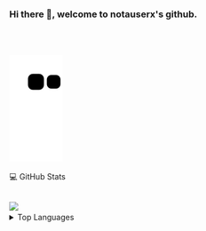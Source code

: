 <div>
  <h3>Hi there 👋, welcome to notauserx's github. </h3>
  
  <a href="https://git.io/typing-svg"><img src="https://notauserx-readme-typing-svg-mn.herokuapp.com?duration=2000&color=4778F7&lines=Full+stack+developer.;Building+things+for+the+web.;%E2%99%A5+Open+source." alt="" /></a>
  
  <br />
  
  <img alt="github contribution snake animation" src="https://github.com/notauserx/notauserx/blob/output/github-contribution-grid-snake.svg">
  <p>💻 GitHub Stats</p>
    <br />
  <a href="#">
    <img src="https://github-readme-stats-notauserx.vercel.app/api?username=notauserx&count_private=true&theme=dark&show_icons=true&hide_border=true" />
  </a>
   
   <details> 
   <summary>Top Languages</summary>
    <br />
    <a href="#">
      <img align="center" src="https://github-readme-stats-notauserx.vercel.app/api/top-langs/?username=notauserx&layout=compact&theme=dark&hide_title=true&langs_count=8&hide_border=true&card_width=400&hide=jupyter%20notebook" />
    </a>    
  </details>
  
</div>
<!--
**notauserx/notauserx** is a ✨ _special_ ✨ repository because its `README.md` (this file) appears on your GitHub profile.

Here are some ideas to get you started:

- 🔭 I’m currently working on ...
- 🌱 I’m currently learning ...
- 👯 I’m looking to collaborate on ...
- 🤔 I’m looking for help with ...
- 💬 Ask me about ...
- 📫 How to reach me: ...
- 😄 Pronouns: ...
- ⚡ Fun fact: ...

![notauserx's GitHub stats](https://github-readme-stats-notauserx.vercel.app/api?username=notauserx&count_private=true&theme=dark&show_icons=true&hide_border=true)
  </br>
  </br>
  [![Top Langs](https://github-readme-stats-notauserx.vercel.app/api/top-langs/?username=notauserx&layout=compact&theme=dark&hide_title=true&langs_count=8&hide_border=true&card_width=600)](https://github.com/notauserx)
  <img src="http://github-readme-stats-ml2l6g7pr-notauserx.vercel.app/api/top-langs/?username=notauserx&layout=compact&theme=dark&hide_title=true&langs_count=8&hide_border=true&card_width=400&hide=jupyter%20notebook" />
   
-->
